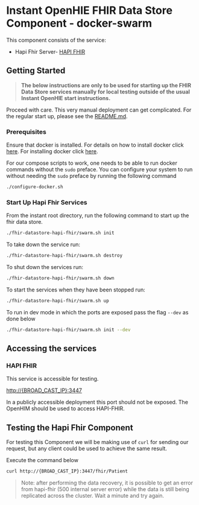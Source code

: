 
# Instant OpenHIE FHIR Data Store Component - docker-swarm

This component consists of the service:

* Hapi Fhir Server- [HAPI FHIR](https://hapifhir.io/)

## Getting Started

> **The below instructions are only to be used for starting up the FHIR Data Store services manually for local testing outside of the usual Instant OpenHIE start instructions.**

Proceed with care. This very manual deployment can get complicated.
For the regular start up, please see the [README.md](../../README.md).

### Prerequisites

Ensure that docker is installed. For details on how to install docker click [here](https://linuxize.com/post/how-to-install-and-use-docker-compose-on-ubuntu-18-04/).
For installing docker click [here](https://linuxize.com/post/how-to-install-and-use-docker-on-ubuntu-18-04/).

For our compose scripts to work, one needs to be able to run docker commands without the `sudo` preface. You can configure your system to run without needing the `sudo` preface by running the following command

```bash
./configure-docker.sh
```

### Start Up Hapi Fhir Services

From the instant root directory, run the following command to start up the fhir data store.

```bash
./fhir-datastore-hapi-fhir/swarm.sh init
```

To take down the service run:

```bash
./fhir-datastore-hapi-fhir/swarm.sh destroy
```

To shut down the services run:

```bash
./fhir-datastore-hapi-fhir/swarm.sh down
```

To start the services when they have been stopped run:

```bash
./fhir-datastore-hapi-fhir/swarm.sh up
```

To run in dev mode in which the ports are exposed pass the flag `--dev` as done below

```bash
./fhir-datastore-hapi-fhir/swarm.sh init --dev
```

## Accessing the services

### HAPI FHIR

This service is accessible for testing.

<http://{BROAD_CAST_IP}:3447>

In a publicly accessible deployment this port should not be exposed. The OpenHIM should be used to access HAPI-FHIR.

## Testing the Hapi Fhir Component

For testing this Component we will be making use of `curl` for sending our request, but any client could be used to achieve the same result.

Execute the command below

```bash
curl http://{BROAD_CAST_IP}:3447/fhir/Patient
```

> Note: after performing the data recovery, it is possible to get an error from hapi-fhir (500 internal server error) while the data is still being replicated across the cluster. Wait a minute and try again.
